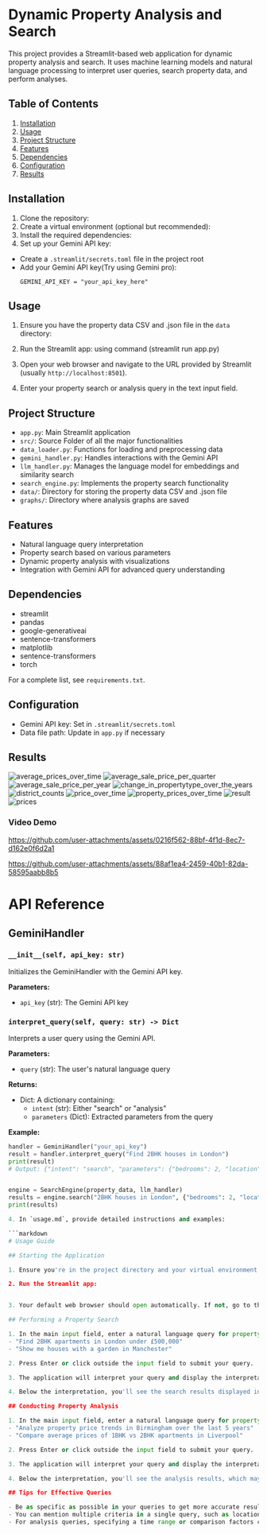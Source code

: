 # Dynamic Property Analysis and Search

This project provides a Streamlit-based web application for dynamic property analysis and search. It uses machine learning models and natural language processing to interpret user queries, search property data, and perform analyses.

## Table of Contents

1. [Installation](#installation)
2. [Usage](#usage)
3. [Project Structure](#project-structure)
4. [Features](#features)
5. [Dependencies](#dependencies)
6. [Configuration](#configuration)
7. [Results](#results)

## Installation

1. Clone the repository:
2. Create a virtual environment (optional but recommended):
3. Install the required dependencies:
4. Set up your Gemini API key:
- Create a `.streamlit/secrets.toml` file in the project root
- Add your Gemini API key(Try using Gemini pro):
  ```
  GEMINI_API_KEY = "your_api_key_here"
  ```

## Usage

1. Ensure you have the property data CSV and .json file in the `data` directory:
2. Run the Streamlit app: using command (streamlit run app.py)
3. Open your web browser and navigate to the URL provided by Streamlit (usually `http://localhost:8501`).

4. Enter your property search or analysis query in the text input field.

## Project Structure

- `app.py`: Main Streamlit application
- `src/`: Source Folder of all the major functionalities
- `data_loader.py`: Functions for loading and preprocessing data
- `gemini_handler.py`: Handles interactions with the Gemini API
- `llm_handler.py`: Manages the language model for embeddings and similarity search
- `search_engine.py`: Implements the property search functionality
- `data/`: Directory for storing the property data CSV and .json file
- `graphs/`: Directory where analysis graphs are saved

## Features

- Natural language query interpretation
- Property search based on various parameters
- Dynamic property analysis with visualizations
- Integration with Gemini API for advanced query understanding

## Dependencies

- streamlit
- pandas
- google-generativeai
- sentence-transformers
- matplotlib
- sentence-transformers
- torch

For a complete list, see `requirements.txt`.

## Configuration

- Gemini API key: Set in `.streamlit/secrets.toml`
- Data file path: Update in `app.py` if necessary

## Results

![average_prices_over_time](https://github.com/user-attachments/assets/d9fe3119-5b68-42e7-a517-0aedc9ecccb5)
![average_sale_price_per_quarter](https://github.com/user-attachments/assets/439727a4-f5d6-4f63-8c2f-9c7cd4b249af)
![average_sale_price_per_year](https://github.com/user-attachments/assets/546a94e6-c557-494b-b57f-198bd53d9d08)
![change_in_propertytype_over_the_years](https://github.com/user-attachments/assets/cc314374-2173-42c7-b837-94455d4fddd0)
![district_counts](https://github.com/user-attachments/assets/d320025b-e110-432a-ab58-df943cfe3bf7)
![price_over_time](https://github.com/user-attachments/assets/aab67126-ba55-470c-b441-49d34b8c3a81)
![property_prices_over_time](https://github.com/user-attachments/assets/9e469048-1b07-4027-a25b-54334807e76b)
![result](https://github.com/user-attachments/assets/0f1026fc-5838-4e84-9bb6-aa0e10ebf25b)
![prices](https://github.com/user-attachments/assets/55c087bb-8103-4246-b170-d44ef0b77829)

### Video Demo

https://github.com/user-attachments/assets/0216f562-88bf-4f1d-8ec7-d162e0f6d2a1


https://github.com/user-attachments/assets/88af1ea4-2459-40b1-82da-58595aabb8b5



# API Reference

## GeminiHandler

### `__init__(self, api_key: str)`

Initializes the GeminiHandler with the Gemini API key.

**Parameters:**
- `api_key` (str): The Gemini API key

### `interpret_query(self, query: str) -> Dict`

Interprets a user query using the Gemini API.

**Parameters:**
- `query` (str): The user's natural language query

**Returns:**
- Dict: A dictionary containing:
  - `intent` (str): Either "search" or "analysis"
  - `parameters` (Dict): Extracted parameters from the query

**Example:**
```python
handler = GeminiHandler("your_api_key")
result = handler.interpret_query("Find 2BHK houses in London")
print(result)
# Output: {"intent": "search", "parameters": {"bedrooms": 2, "location": "London"}}


engine = SearchEngine(property_data, llm_handler)
results = engine.search("2BHK houses in London", {"bedrooms": 2, "location": "London"})
print(results)

4. In `usage.md`, provide detailed instructions and examples:

```markdown
# Usage Guide

## Starting the Application

1. Ensure you're in the project directory and your virtual environment is activated.

2. Run the Streamlit app:


3. Your default web browser should open automatically. If not, go to the URL provided in the terminal (usually `http://localhost:8501`).

## Performing a Property Search

1. In the main input field, enter a natural language query for property search. For example:
- "Find 2BHK apartments in London under £500,000"
- "Show me houses with a garden in Manchester"

2. Press Enter or click outside the input field to submit your query.

3. The application will interpret your query and display the interpretation.

4. Below the interpretation, you'll see the search results displayed in a table.

## Conducting Property Analysis

1. In the main input field, enter a natural language query for property analysis. For example:
- "Analyze property price trends in Birmingham over the last 5 years"
- "Compare average prices of 1BHK vs 2BHK apartments in Liverpool"

2. Press Enter or click outside the input field to submit your query.

3. The application will interpret your query and display the interpretation.

4. Below the interpretation, you'll see the analysis results, which may include graphs, charts, or textual insights.

## Tips for Effective Queries

- Be as specific as possible in your queries to get more accurate results.
- You can mention multiple criteria in a single query, such as location, number of bedrooms, price range, etc.
- For analysis queries, specifying a time range or comparison factors can yield more insightful results.

